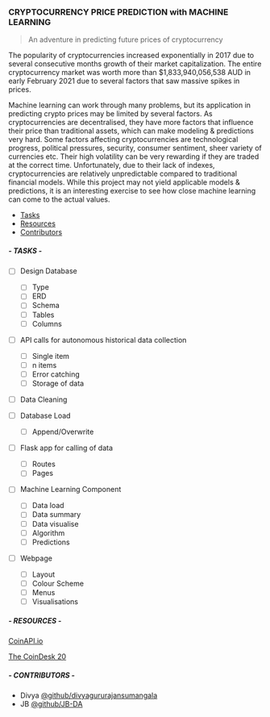 
### CRYPTOCURRENCY PRICE PREDICTION with MACHINE LEARNING
> An adventure in predicting future prices of cryptocurrency

The popularity of cryptocurrencies increased exponentially in 2017 due to several consecutive months growth of their market capitalization. The entire cryptocurrency market was worth more than $1,833,940,056,538 AUD in early February 2021 due to several factors that saw massive spikes in prices.

Machine learning can work through many problems, but its application in predicting crypto prices may be limited by several factors. As cryptocurrencies are decentralised, they have more factors that influence their price than traditional assets, which can make modeling & predictions very hard. Some factors affecting cryptocurrencies are technological progress, political pressures, security, consumer sentiment, sheer variety of currencies etc. Their high volatility can be very rewarding if they are traded at the correct time. Unfortunately, due to their lack of indexes, cryptocurrencies are relatively unpredictable compared to traditional financial models.
While this project may not yield applicable models & predictions, it is an interesting exercise to see how close machine learning can come to the actual values.

* [Tasks](#--tasks--)
* [Resources](#--resources--)
* [Contributors](#--contributors--)

##### **- TASKS -**
 - [ ] Design Database
	 - [ ] Type
	 - [ ] ERD
	 - [ ] Schema
	 - [ ] Tables
	 - [ ] Columns
 
 - [ ] API calls for autonomous historical data collection
	 - [ ] Single item
	 - [ ] n items
	 - [ ] Error catching
	 - [ ] Storage of data
 
 - [ ] Data Cleaning 
 
 - [ ] Database Load
	- [ ] Append/Overwrite
 
 - [ ] Flask app for calling of data
	 - [ ] Routes
	 - [ ] Pages 
 
- [ ] Machine Learning Component
	- [ ] Data load
	- [ ] Data summary
	- [ ] Data visualise
	- [ ] Algorithm
	- [ ] Predictions

 - [ ] Webpage
	 - [ ] Layout
	 - [ ] Colour Scheme
	 - [ ] Menus
	 - [ ] Visualisations

##### **- RESOURCES -**
[CoinAPI.io](https://www.coinapi.io/)

[The CoinDesk 20](https://www.coindesk.com/coindesk20)

##### **- CONTRIBUTORS -**
* Divya [@github/divyagururajansumangala](https://github.com/divyagururajansumangala)
* JB [@github/JB-DA](https://github.com/JB-DA)


